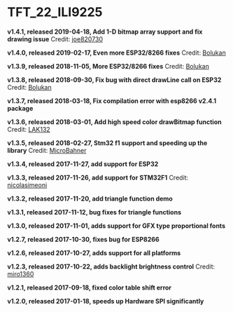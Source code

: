 TFT_22_ILI9225
==============

**v1.4.1, released 2019-04-18, Add 1-D bitmap array support and fix drawing issue** Credit: [joe820730](https://github.com/joe820730)

**v1.4.0, released 2019-02-17, Even more ESP32/8266 fixes** Credit: [Bolukan](https://github.com/Bolukan)

**v1.3.9, released 2018-11-05, More ESP32/8266 fixes** Credit: [Bolukan](https://github.com/Bolukan)

**v1.3.8, released 2018-09-30, Fix bug with direct drawLine call on ESP32** Credit: [Bolukan](https://github.com/Bolukan)

**v1.3.7, released 2018-03-18, Fix compilation error with esp8266 v2.4.1 package**

**v1.3.6, released 2018-03-01, Add high speed color drawBitmap function** Credit: [LAK132](https://github.com/LAK132)

**v1.3.5, released 2018-02-27, Stm32 f1 support and speeding up the library** Credit: [MicroBahner](https://github.com/MicroBahner)

**v1.3.4, released 2017-11-27, add support for ESP32**

**v1.3.3, released 2017-11-26, add support for STM32F1** Credit: [nicolasimeoni](https://github.com/nicolasimeoni)

**v1.3.2, released 2017-11-20, add triangle function demo**

**v1.3.1, released 2017-11-12, bug fixes for triangle functions**

**v1.3.0, released 2017-11-01, adds support for GFX type proportional fonts**

**v1.2.7, released 2017-10-30, fixes bug for ESP8266**

**v1.2.6, released 2017-10-27, adds support for all platforms**

**v1.2.3, released 2017-10-22, adds backlight brightness control** Credit: [miro1360](https://github.com/miro1360)

**v1.2.1, released 2017-09-18, fixed color table shift error**

**v1.2.0, released 2017-01-18, speeds up Hardware SPI significantly**
